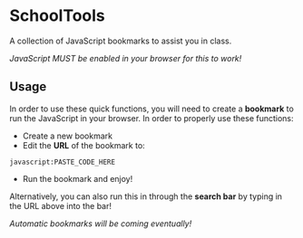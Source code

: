 # **SchoolTools**

A collection of JavaScript bookmarks to assist you in class.

*JavaScript MUST be enabled in your browser for this to work!*

## **Usage**

In order to use these quick functions, you will need to create a **bookmark** to run the JavaScript in your browser. In order to properly use these functions:

- Create a new bookmark
- Edit the **URL** of the bookmark to:

```javascript:PASTE_CODE_HERE```

- Run the bookmark and enjoy!

Alternatively, you can also run this in through the **search bar** by typing in the URL above into the bar!

*Automatic bookmarks will be coming eventually!*
